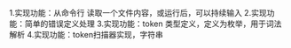 1.实现功能：从命令行 读取一个文件内容，或运行后，可以持续输入
2.实现功能：简单的错误定义处理
3.实现功能：token 类型定义，定义为枚举，用于词法解析
4.实现功能：token扫描器实现，字符串
